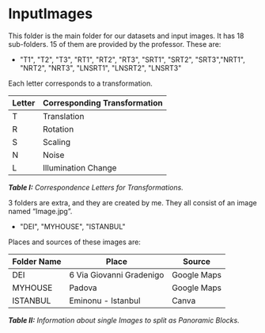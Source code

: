 # InputImages

This folder is the main folder for our datasets and input images. It has 18 sub-folders. 15 of them are provided by the professor. These are:

- "T1", "T2", "T3", "RT1", "RT2", "RT3", "SRT1", "SRT2", "SRT3","NRT1", "NRT2", "NRT3", "LNSRT1", "LNSRT2", "LNSRT3"

Each letter corresponds to a transformation.

| Letter | Corresponding  Transformation |
|--------|-------------------------------|
| T      | Translation                   |
| R      | Rotation                      |
| S      | Scaling                       |
| N      | Noise                         |
| L      | Illumination Change           |

***Table I:** Correspondence Letters for Transformations.*  

3 folders are extra, and they are created by me. They all consist of an image named “Image.jpg”.

- "DEI", "MYHOUSE", "ISTANBUL"

Places and sources of these images are:

| Folder Name | Place                    | Source      |
|-------------|--------------------------|-------------|
| DEI         | 6 Via Giovanni Gradenigo | Google Maps |
| MYHOUSE     | Padova                   | Google Maps |
| ISTANBUL    | Eminonu - Istanbul       | Canva       |

***Table II:** Information about single Images to split as Panoramic Blocks.*  